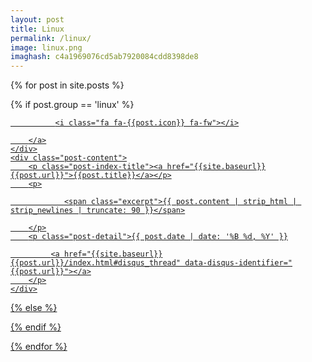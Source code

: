 ```yaml
---
layout: post
title: Linux
permalink: /linux/
image: linux.png
imaghash: c4a1969076cd5ab7920084cdd8398de8
---
```



{% for post in site.posts %}

  
  {% if post.group == 'linux' %}
  <div class="list">
  <div class="post-index">
    <div class="post-image">
        <a href="{{post.url}}">

              <i class="fa fa-{{post.icon}} fa-fw"></i>

        </a>
    </div>
    <div class="post-content">
        <p class="post-index-title"><a href="{{site.baseurl}}{{post.url}}">{{post.title}}</a></p>
        <p>

                <span class="excerpt">{{ post.content | strip_html | strip_newlines | truncate: 90 }}</span>

        </p>
        <p class="post-detail">{{ post.date | date: '%B %d, %Y' }}

             <a href="{{site.baseurl}}{{post.url}}/index.html#disqus_thread" data-disqus-identifier="{{post.url}}"></a>
        </p>
    </div>
  </div>
  </div>
  {% else %}

  {% endif %}
  
{% endfor %}
